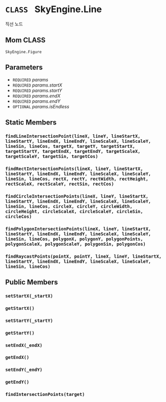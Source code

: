 # `CLASS ` SkyEngine.Line
직선 노드

## Mom CLASS
`SkyEngine.Figure`

## Parameters
* `REQUIRED` *params*
* `REQUIRED` *params.startX*
* `REQUIRED` *params.startY*
* `REQUIRED` *params.endX*
* `REQUIRED` *params.endY*
* `OPTIONAL` *params.isEndless*

## Static Members

### `findLineIntersectionPoint(lineX, lineY, lineStartX, lineStartY, lineEndX, lineEndY, lineScaleX, lineScaleY, lineSin, lineCos, targetX, targetY, targetStartX, targetStartY, targetEndX, targetEndY, targetScaleX, targetScaleY, targetSin, targetCos)`

### `findRectIntersectionPoints(lineX, lineY, lineStartX, lineStartY, lineEndX, lineEndY, lineScaleX, lineScaleY, lineSin, lineCos, rectX, rectY, rectWidth, rectHeight, rectScaleX, rectScaleY, rectSin, rectCos)`

### `findCircleIntersectionPoints(lineX, lineY, lineStartX, lineStartY, lineEndX, lineEndY, lineScaleX, lineScaleY, lineSin, lineCos, circleX, circleY, circleWidth, circleHeight, circleScaleX, circleScaleY, circleSin, circleCos)`

### `findPolygonIntersectionPoints(lineX, lineY, lineStartX, lineStartY, lineEndX, lineEndY, lineScaleX, lineScaleY, lineSin, lineCos, polygonX, polygonY, polygonPoints, polygonScaleX, polygonScaleY, polygonSin, polygonCos)`

### `findRaycastPoints(pointX, pointY, lineX, lineY, lineStartX, lineStartY, lineEndX, lineEndY, lineScaleX, lineScaleY, lineSin, lineCos)`

## Public Members

### `setStartX(_startX)`

### `getStartX()`

### `setStartY(_startY)`

### `getStartY()`

### `setEndX(_endX)`

### `getEndX()`

### `setEndY(_endY)`

### `getEndY()`

### `findIntersectionPoints(target)`
